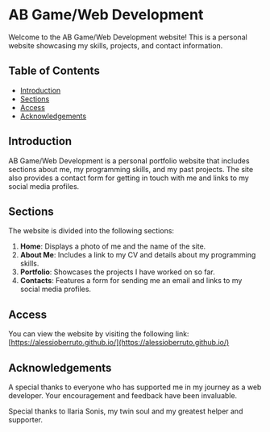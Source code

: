# AB Game/Web Development

Welcome to the AB Game/Web Development website! This is a personal website showcasing my skills, projects, and contact information.

## Table of Contents

- [Introduction](#introduction)
- [Sections](#sections)
- [Access](#access)
- [Acknowledgements](#acknowledgements)

## Introduction

AB Game/Web Development is a personal portfolio website that includes sections about me, my programming skills, and my past projects. The site also provides a contact form for getting in touch with me and links to my social media profiles.

## Sections

The website is divided into the following sections:

1. **Home**: Displays a photo of me and the name of the site.
2. **About Me**: Includes a link to my CV and details about my programming skills.
3. **Portfolio**: Showcases the projects I have worked on so far.
4. **Contacts**: Features a form for sending me an email and links to my social media profiles.

## Access

You can view the website by visiting the following link: [https://alessioberruto.github.io/](https://alessioberruto.github.io/)

## Acknowledgements

A special thanks to everyone who has supported me in my journey as a web developer. 
Your encouragement and feedback have been invaluable. 

Special thanks to Ilaria Sonis, my twin soul and my greatest helper and supporter.

